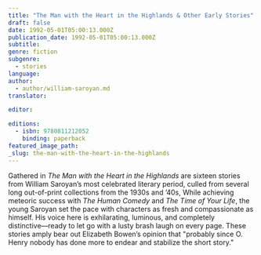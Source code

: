 ```yaml
---
title: "The Man with the Heart in the Highlands & Other Early Stories"
draft: false
date: 1992-05-01T05:00:13.000Z
publication_date: 1992-05-01T05:00:13.000Z
subtitle:
genre: fiction
subgenre:
  - stories
language:
author:
  - author/william-saroyan.md
translator:

editor:

editions:
  - isbn: 9780811212052
    binding: paperback
featured_image_path:
_slug: the-man-with-the-heart-in-the-highlands
---
```


Gathered in _The Man with the Heart in the Highlands_ are sixteen stories from William Saroyan’s most celebrated literary period, culled from several long out-of-print collections from the 1930s and ’40s, While achieving meteoric success with _The Human Comedy_ and _The Time of Your Life_, the young Saroyan set the pace with characters as fresh and compassionate as himself. His voice here is exhilarating, luminous, and completely distinctive––ready to let go with a lusty brash laugh on every page. These stories amply bear out Elizabeth Bowen’s opinion that "probably since O. Henry nobody has done more to endear and stabilize the short story."


